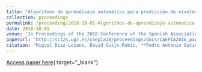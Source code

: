 ```yaml
---
title: "Algoritmos de aprendizaje automático para predicción de niveles de niebla usando ventanas estáticas y dinámicas"
collection: proceedings
permalink: /proceeding/2018-10-01-Algoritmos-de-aprendizaje-automatico-para-prediccion-de-niveles-de-niebla-usando-ventanas-estaticas-y-dinamicas
date: 2018-10-01
venue: 'In Proceedings of the 2018 Conference of the Spanish Association for Artificial Intelligence (CAEPIA2018)'
paperurl: 'http://sci2s.ugr.es/caepia18/proceedings/docs/CAEPIA2018_paper_122.pdf'
citation: 'Miguel Diaz-Lozano, David Guijo-Rubio, **Pedro Antonio Gutiérrez, **, Carlos Casanova-Mateo, Sancho Salcedo-Sanz, César Hervás-Martínez, &quot;Algoritmos de aprendizaje automático para predicción de niveles de niebla usando ventanas estáticas y dinámicas.&quot; In Proceedings of the 2018 Conference of the Spanish Association for Artificial Intelligence (CAEPIA2018), 2018, Granada (Spain), pp.833-838.'
---
```

[Access paper here](http://sci2s.ugr.es/caepia18/proceedings/docs/CAEPIA2018_paper_122.pdf){:target="_blank"}
